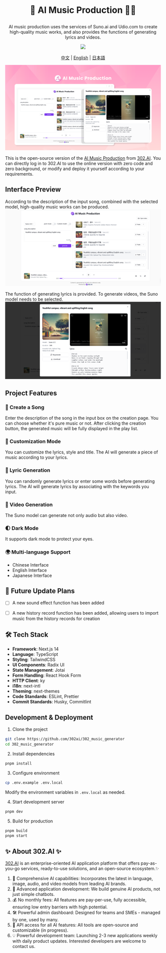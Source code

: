 # <p align="center"> 🎼 AI Music Production 🚀✨</p>

<p align="center">AI music production uses the services of Suno.ai and Udio.com to create high-quality music works, and also provides the functions of generating lyrics and videos.</p>

<p align="center"><a href="https://302.ai/en/tools/music/" target="blank"><img src="https://file.302.ai/gpt/imgs/github/20250102/72a57c4263944b73bf521830878ae39a.png" /></a></p >

<p align="center"><a href="README_zh.md">中文</a> | <a href="README.md">English</a> | <a href="README_ja.md">日本語</a></p>

![](docs/AI音乐制作en.png)

This is the open-source version of the [AI Music Production](https://302.ai/en/tools/music/) from [302.AI](https://302.ai/en/). You can directly log in to 302.AI to use the online version with zero code and zero background, or modify and deploy it yourself according to your requirements.


## Interface Preview
According to the description of the input song, combined with the selected model, high-quality music works can be produced.
![](docs/音乐英1.png)

The function of generating lyrics is provided. To generate videos, the Suno model needs to be selected.
![](docs/音乐英2.png)


## Project Features
### 🎼 Create a Song
Enter the description of the song in the input box on the creation page. You can choose whether it's pure music or not. After clicking the creation button, the generated music will be fully displayed in the play list.
### 📝 Customization Mode
You can customize the lyrics, style and title. The AI will generate a piece of music according to your lyrics.
### 🎤 Lyric Generation
You can randomly generate lyrics or enter some words before generating lyrics. The AI will generate lyrics by associating with the keywords you input.
### 🎥 Video Generation
The Suno model can generate not only audio but also video.
### 🌓 Dark Mode
It supports dark mode to protect your eyes.
### 🌍 Multi-language Support
- Chinese Interface
- English Interface
- Japanese Interface

## 🚩 Future Update Plans
- [ ] A new sound effect function has been added
- [ ] A new history record function has been added, allowing users to import music from the history records for creation


## 🛠️ Tech Stack

- **Framework**: Next.js 14
- **Language**: TypeScript
- **Styling**: TailwindCSS
- **UI Components**: Radix UI
- **State Management**: Jotai
- **Form Handling**: React Hook Form
- **HTTP Client**: ky
- **i18n**: next-intl
- **Theming**: next-themes
- **Code Standards**: ESLint, Prettier
- **Commit Standards**: Husky, Commitlint

## Development & Deployment
1. Clone the project
```bash
git clone https://github.com/302ai/302_music_generator
cd 302_music_generator
```

2. Install dependencies
```bash
pnpm install
```

3. Configure environment
```bash
cp .env.example .env.local
```
Modify the environment variables in `.env.local` as needed.

4. Start development server
```bash
pnpm dev
```

5. Build for production
```bash
pnpm build
pnpm start
```


## ✨ About 302.AI ✨
[302.AI](https://302.ai) is an enterprise-oriented AI application platform that offers pay-as-you-go services, ready-to-use solutions, and an open-source ecosystem.✨
1. 🧠 Comprehensive AI capabilities: Incorporates the latest in language, image, audio, and video models from leading AI brands.
2. 🚀 Advanced application development: We build genuine AI products, not just simple chatbots.
3. 💰 No monthly fees: All features are pay-per-use, fully accessible, ensuring low entry barriers with high potential.
4. 🛠 Powerful admin dashboard: Designed for teams and SMEs - managed by one, used by many.
5. 🔗 API access for all AI features: All tools are open-source and customizable (in progress).
6. 💡 Powerful development team: Launching 2-3 new applications weekly with daily product updates. Interested developers are welcome to contact us.
